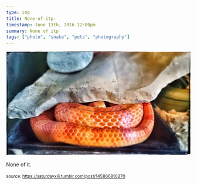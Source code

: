```yaml
---
type: img
title: None-of-itp-
timestamp: June 13th, 2016 12:00pm
summary: None of itp 
tags: ["photo", "snake", "pets", "photography"]
---
```

<img src="../media/145866810270.jpg"/>
                                                                                          
None of it.
 
                                    
                
                
                
                
                                
<small>source: https://saturdayxiii.tumblr.com/post/145866810270</small>